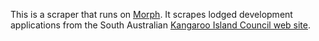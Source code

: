 This is a scraper that runs on [Morph](https://morph.io).  It scrapes lodged development applications from the South Australian [Kangaroo Island Council web site](https://www.kangarooisland.sa.gov.au).

